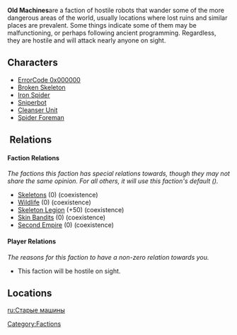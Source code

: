 **Old Machines**are a faction of hostile robots that wander some of the
more dangerous areas of the world, usually locations where lost ruins
and similar places are prevalent. Some things indicate some of them may
be malfunctioning, or perhaps following ancient programming. Regardless,
they are hostile and will attack nearly anyone on sight.

## Characters

- [ErrorCode 0x000000](ErrorCode_0x000000.md "wikilink")
- [Broken Skeleton](Broken_Skeleton.md "wikilink")
- [Iron Spider](Iron_Spider.md "wikilink")
- [Sniperbot](Sniperbot.md "wikilink")
- [Cleanser Unit](Cleanser_Unit.md "wikilink")
- [Spider Foreman](Spider_Foreman.md "wikilink")

##  Relations

#### Faction Relations

*The factions this faction has special relations towards, though they
may not share the same opinion. For all others, it will use this
faction's default ().*

- [Skeletons](Skeletons.md "wikilink") (0) (coexistence)
- [Wildlife](Wildlife.md "wikilink") (0) (coexistence)
- [Skeleton Legion](Skeleton_Legion.md "wikilink") (+50) (coexistence)
- [Skin Bandits](Skin_Bandits.md "wikilink") (0) (coexistence)
- [Second Empire](Second_Empire.md "wikilink") (0) (coexistence)

#### Player Relations

*The reasons for this faction to have a non-zero relation towards you.*

- This faction will be hostile on sight.

## Locations

[ru:Старые машины](ru:Старые_машины "wikilink")

[Category:Factions](Category:Factions "wikilink")